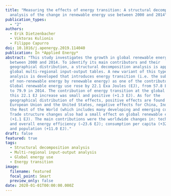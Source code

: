 ```yaml
---
title: "Measuring the effects of energy transition: A structural decomposition
  analysis of the change in renewable energy use between 2000 and 2014"
publication_types:
  - "2"
authors:
  - Erik Dietzenbacher
  - Viktoras Kulionis
  - Filippo Capurro
doi: 10.1016/j.apenergy.2019.114040
publication: In *Applied Energy*
abstract: "This study investigates the growth in global renewable energy use
  between 2000 and 2014. To identify its main contributors and their
  geographical distribution, a structural decomposition analysis is applied to
  global multi-regional input-output tables. A new variant of this type of
  analysis is developed that introduces energy transition (i.e. the substitution
  of non-renewable energy by renewable energy) as one of the contributors.
  Global renewable energy use rose by 22.1 Exa Joules (EJ), from 57.8 EJ in 2000
  to 79.9 in 2014. The contribution of energy transition at the global level to
  this 22.1 EJ increase was small and positive (+1.3 EJ). As for the
  geographical distribution of the effects, positive effects are found for the
  European Union and the United States, negative effects for China, India, and
  the Rest of the World (which includes many developing and emerging countries).
  Trade structure changes also had a small effect on global renewable energy use
  (+1.1 EJ). The main contributions were the worldwide changes in: technology
  and overall energy efficiency (−23.6 EJ); consumption per capita (+32.2EJ);
  and population (+11.0 EJ)."
draft: false
featured: true
tags:
  - Structural decomposition analysis
  - Multi-regional input-output analysis
  - Global energy use
  - Energy transition
image:
  filename: featured
  focal_point: Smart
  preview_only: false
date: 2020-01-01T00:00:00.000Z
---
```

